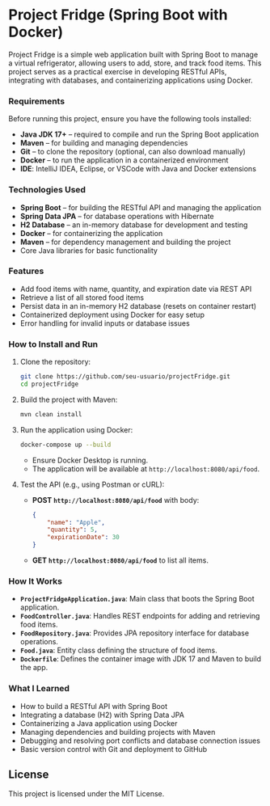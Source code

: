 # Project Fridge (Spring Boot with Docker)

Project Fridge is a simple web application built with Spring Boot to manage a virtual refrigerator, allowing users to add, store, and track food items. This project serves as a practical exercise in developing RESTful APIs, integrating with databases, and containerizing applications using Docker.

### Requirements
Before running this project, ensure you have the following tools installed:
- **Java JDK 17+** – required to compile and run the Spring Boot application
- **Maven** – for building and managing dependencies
- **Git** – to clone the repository (optional, can also download manually)
- **Docker** – to run the application in a containerized environment
- **IDE**: IntelliJ IDEA, Eclipse, or VSCode with Java and Docker extensions

### Technologies Used
- **Spring Boot** – for building the RESTful API and managing the application
- **Spring Data JPA** – for database operations with Hibernate
- **H2 Database** – an in-memory database for development and testing
- **Docker** – for containerizing the application
- **Maven** – for dependency management and building the project
- Core Java libraries for basic functionality

### Features
- Add food items with name, quantity, and expiration date via REST API
- Retrieve a list of all stored food items
- Persist data in an in-memory H2 database (resets on container restart)
- Containerized deployment using Docker for easy setup
- Error handling for invalid inputs or database issues

### How to Install and Run
1. Clone the repository:
   ```bash
   git clone https://github.com/seu-usuario/projectFridge.git
   cd projectFridge
   ```

2. Build the project with Maven:
   ```bash
   mvn clean install
   ```

3. Run the application using Docker:
   ```bash
   docker-compose up --build
   ```
   - Ensure Docker Desktop is running.
   - The application will be available at `http://localhost:8080/api/food`.

4. Test the API (e.g., using Postman or cURL):
   - **POST `http://localhost:8080/api/food`** with body:
     ```json
     {
         "name": "Apple",
         "quantity": 5,
         "expirationDate": 30
     }
     ```
   - **GET `http://localhost:8080/api/food`** to list all items.

### How It Works
- **`ProjectFridgeApplication.java`**: Main class that boots the Spring Boot application.
- **`FoodController.java`**: Handles REST endpoints for adding and retrieving food items.
- **`FoodRepository.java`**: Provides JPA repository interface for database operations.
- **`Food.java`**: Entity class defining the structure of food items.
- **`Dockerfile`**: Defines the container image with JDK 17 and Maven to build the app.

### What I Learned
- How to build a RESTful API with Spring Boot
- Integrating a database (H2) with Spring Data JPA
- Containerizing a Java application using Docker
- Managing dependencies and building projects with Maven
- Debugging and resolving port conflicts and database connection issues
- Basic version control with Git and deployment to GitHub

## License
This project is licensed under the MIT License.
